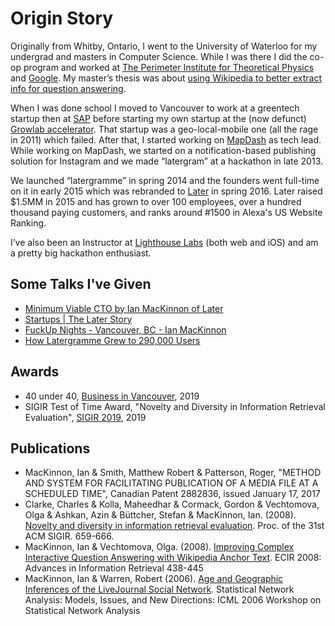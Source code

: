 # Origin Story
Originally from Whitby, Ontario, I went to the University of Waterloo for my undergrad and masters in Computer Science. While I was there I did the co-op program and worked at [The Perimeter Institute for Theoretical Physics](https://www.perimeterinstitute.ca/) and [Google](https://google.ca/). My master’s thesis was about [using Wikipedia to better extract info for question answering](https://uwspace.uwaterloo.ca/handle/10012/3687).

When I was done school I moved to Vancouver to work at a greentech startup then at [SAP](https://sap.com/) before starting my own startup at the (now defunct) [Growlab accelerator](https://biv.com/article/2014/08/vancouvers-growlab-merges-with-toronto-start-up-ac). That startup was a geo-local-mobile one (all the rage in 2011) which failed. After that, I started working on [MapDash](http://mapdash.com/) as tech lead. While working on MapDash, we started on a notification-based publishing solution for Instagram and we made “latergram” at a hackathon in late 2013.

We launched “latergramme” in spring 2014 and the founders went full-time on it in early 2015 which was rebranded to [Later](https://later.com) in spring 2016. Later raised $1.5MM in 2015 and has grown to over 100 employees, over a hundred thousand paying customers, and ranks around #1500 in Alexa's US Website Ranking.

I’ve also been an Instructor at [Lighthouse Labs](https://www.lighthouselabs.ca/) (both web and iOS) and am a pretty big hackathon enthusiast.

## Some Talks I've Given
* [Minimum Viable CTO by Ian MacKinnon of Later](https://www.youtube.com/watch?v=am-vqTcB7hY)
* [Startups | The Later Story](https://www.youtube.com/watch?v=jg-I5hUYTGE)
* [FuckUp Nights - Vancouver, BC - Ian MacKinnon](https://www.youtube.com/watch?v=hED6unz2HmE)
* [How Latergramme Grew to 290,000 Users](https://appmasters.com/latergramme-ian-mackinnon-roger-patterson/)

## Awards
* 40 under 40, [Business in Vancouver](https://biv.com/article/2019/12/ian-mackinnon), 2019
* SIGIR Test of Time Award, "Novelty and Diversity in Information Retrieval Evaluation", [SIGIR 2019](https://sigir.org/awards/test-of-time-awards/), 2019

## Publications
* MacKinnon, Ian & Smith, Matthew Robert & Patterson, Roger, "METHOD AND SYSTEM FOR FACILITATING PUBLICATION OF A MEDIA FILE AT A SCHEDULED TIME", Canadian Patent 2882836, issued January 17, 2017
* Clarke, Charles & Kolla, Maheedhar & Cormack, Gordon & Vechtomova, Olga & Ashkan, Azin & Büttcher, Stefan & MacKinnon, Ian. (2008). [Novelty and diversity in information retrieval evaluation](https://dl.acm.org/doi/10.1145/1390334.1390446). Proc. of the 31st ACM SIGIR. 659-666.
* MacKinnon, Ian & Vechtomova, Olga. (2008). [Improving Complex Interactive Question Answering with Wikipedia Anchor Text](https://link.springer.com/chapter/10.1007/978-3-540-78646-7_41). ECIR 2008: Advances in Information Retrieval 438-445
* MacKinnon, Ian & Warren, Robert (2006). [Age and Geographic Inferences of the LiveJournal Social Network](https://link.springer.com/chapter/10.1007%2F978-3-540-73133-7_14). Statistical Network Analysis: Models, Issues, and New Directions: ICML 2006 Workshop on Statistical Network Analysis

